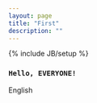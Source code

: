 ```yaml
---
layout: page
title: "First"
description: ""
---
```

{% include JB/setup %}
### `Hello, EVERYONE!`
English
